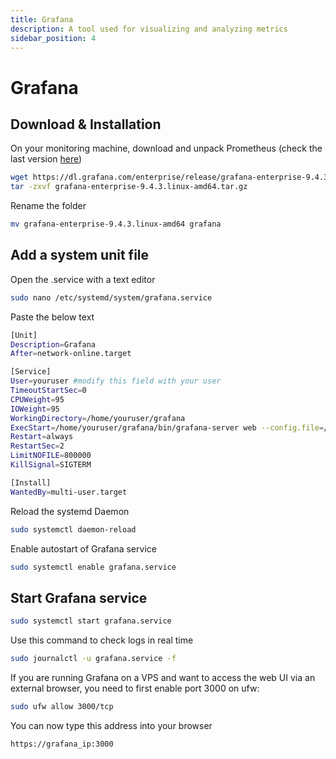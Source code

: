 ```yaml
---
title: Grafana
description: A tool used for visualizing and analyzing metrics
sidebar_position: 4
---
```


# Grafana

## Download & Installation

On your monitoring machine, download and unpack Prometheus (check the last version [here](https://grafana.com/grafana/download?platform=linux))

```bash
wget https://dl.grafana.com/enterprise/release/grafana-enterprise-9.4.3.linux-amd64.tar.gz
tar -zxvf grafana-enterprise-9.4.3.linux-amd64.tar.gz
```

Rename the folder

```bash
mv grafana-enterprise-9.4.3.linux-amd64 grafana
```

## Add a system unit file

Open the .service with a text editor

```bash
sudo nano /etc/systemd/system/grafana.service
```

Paste the below text

```bash title="/etc/systemd/system/grafana.service"
[Unit]
Description=Grafana
After=network-online.target

[Service]
User=youruser #modify this field with your user
TimeoutStartSec=0
CPUWeight=95
IOWeight=95
WorkingDirectory=/home/youruser/grafana
ExecStart=/home/youruser/grafana/bin/grafana-server web --config.file=/home/youruser/grafana/conf/default.ini
Restart=always
RestartSec=2
LimitNOFILE=800000
KillSignal=SIGTERM

[Install]
WantedBy=multi-user.target
```

Reload the systemd Daemon

```bash
sudo systemctl daemon-reload
```

Enable autostart of Grafana service

```bash
sudo systemctl enable grafana.service
```

## Start Grafana service

```bash
sudo systemctl start grafana.service
```

Use this command to check logs in real time

```bash
sudo journalctl -u grafana.service -f
```

If you are running Grafana on a VPS and want to access the web UI via an external browser, you need to first enable port 3000 on ufw:

```bash
sudo ufw allow 3000/tcp
```

You can now type this address into your browser

```bash
https://grafana_ip:3000
```